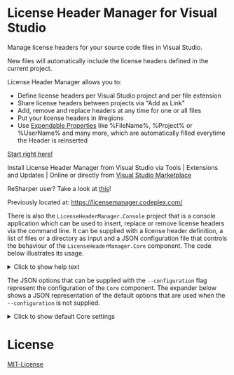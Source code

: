 # License Header Manager for Visual Studio


Manage license headers for your source code files in Visual Studio.

New files will automatically include the license headers defined in the current project.

License Header Manager allows you to:

* Define license headers per Visual Studio project and per file extension
* Share license headers between projects via "Add as Link"
* Add, remove and replace headers at any time for one or all files
* Put your license headers in #regions
* Use [Expendable Properties](https://github.com/rubicon-oss/LicenseHeaderManager/wiki/Expendable-Properties) like %FileName%, %Project% or %UserName% and many more, which are automatically filled everytime the Header is reinserted 


[Start right here!](https://github.com/rubicon-oss/LicenseHeaderManager/wiki)

Install License Header Manager from Visual Studio via Tools | Extensions and Updates | Online or directly from [Visual Studio Marketplace](https://marketplace.visualstudio.com/items?itemName=StefanWenig.LicenseHeaderManager)

ReSharper user? Take a look at [this](https://github.com/rubicon-oss/LicenseHeaderManager/wiki/License-Header-Manager-and-Resharper)!

Previously located at: https://licensemanager.codeplex.com/

There is also the `LicenseHeaderManager.Console` project that is a console application which can be used to insert, replace or remove license headers
via the command line. It can be supplied with a license header definition, a list of files or a directory as input and a JSON configuration file that controls
the behaviour of the `LicenseHeaderManager.Core` component. The code below illustrates its usage.

<details>
  <summary>Click to show help text</summary>

```text
> LicenseHeaderManager.Console.exe --help

LicenseHeaderManager.Console 1.0.0.0
Copyright © 2021

  -m, --mode                         (Default: Add) Specifies whether license headers should be added or removed. Must be one of {Add, Remove}, case-insensitive.

  -l, --license-header-definition    Required. The path to the license header definition file to be used for the update operations.

  -c, --configuration                The path to the JSON file that configures the behaviour of the Core component. If not present, default values will be used.

  -f, --files                        Paths to the files whose headers should be updated, separated by comma (','). Must not be present if "directory" is present.

  -d, --directory                    Path of the directory containing the files whose headers should be updated. Must not be present if "files" is present.

  -r, --recursive                    (Default: false) Specifies whether the directory represented by "directory" should be searched recursively. Ignored if "files" is present instead of "directory".

  --help                             Display this help screen.

  --version                          Display version information.

USAGE:
 Add license headers to one file with a custom configuration:
   LicenseHeaderManager.Console.exe --configuration CoreOptions.json --files file.cs --license-header-definition DefinitionFile.licenseheader
 Remove license headers from multiple files with standard configuration:
   LicenseHeaderManager.Console.exe --files file1.cs,file2.html,file3.xaml --license-header-definition DefinitionFile.licenseheader --mode Remove
 Add license headers to all files in a directory, but not its subdirectories, with custom configuration:
   LicenseHeaderManager.Console.exe --configuration CoreOptions.json --directory C:\SomeDirectory --license-header-definition DefinitionFile.licenseheader
 Remove license headers from all files in a directory and its subdirectories with standard configuration:
   LicenseHeaderManager.Console.exe --directory C:\SomeDirectory --license-header-definition DefinitionFile.licenseheader --mode Remove --recursive
```
</details>

The JSON options that can be supplied with the `--configuration` flag represent the configuration of the `Core` component.
The expander below shows a JSON representation of the default options that are used when the `--configuration` is not supplied.  

<details>
  <summary>Click to show default Core settings</summary>

  ```json
{
  "useRequiredKeywords": true,
  "requiredKeywords": "license, copyright, (c), ©",
  "licenseHeaderFileText": "extensions: .cs\r\n/* Copyright (c) rubicon IT GmbH\r\n *\r\n * Permission is hereby granted, free of charge, to any person obtaining a copy of this software and associated documentation files (the \"Software\"),\r\n * to deal in the Software without restriction, including without limitation the rights to use, copy, modify, merge, publish, distribute, sublicense,\r\n * and/or sell copies of the Software, and to permit persons to whom the Software is furnished to do so, subject to the following conditions:\r\n * \r\n * The above copyright notice and this permission notice shall be included in all copies or substantial portions of the Software.\r\n * \r\n * THE SOFTWARE IS PROVIDED \"AS IS\", WITHOUT WARRANTY OF ANY KIND, EXPRESS OR IMPLIED, INCLUDING BUT NOT LIMITED TO THE WARRANTIES OF MERCHANTABILITY, FITNESS\r\n * FOR A PARTICULAR PURPOSE AND NONINFRINGEMENT. IN NO EVENT SHALL THE AUTHORS OR COPYRIGHT HOLDERS BE LIABLE FOR ANY CLAIM, DAMAGES OR OTHER LIABILITY,\r\n * WHETHER IN AN ACTION OF CONTRACT, TORT OR OTHERWISE, ARISING FROM, OUT OF OR IN CONNECTION WITH THE SOFTWARE OR THE USE OR OTHER DEALINGS IN THE SOFTWARE. \r\n */\r\n\r\nextensions: .xaml\r\n<!--\r\nCopyright (c) rubicon IT GmbH\r\n\r\nPermission is hereby granted, free of charge, to any person obtaining a copy of this software and associated documentation files (the \"Software\"),\r\nto deal in the Software without restriction, including without limitation the rights to use, copy, modify, merge, publish, distribute, sublicense,\r\nand/or sell copies of the Software, and to permit persons to whom the Software is furnished to do so, subject to the following conditions:\r\n\r\nThe above copyright notice and this permission notice shall be included in all copies or substantial portions of the Software.\r\n\r\nTHE SOFTWARE IS PROVIDED \"AS IS\", WITHOUT WARRANTY OF ANY KIND, EXPRESS OR IMPLIED, INCLUDING BUT NOT LIMITED TO THE WARRANTIES OF MERCHANTABILITY, FITNESS\r\nFOR A PARTICULAR PURPOSE AND NONINFRINGEMENT. IN NO EVENT SHALL THE AUTHORS OR COPYRIGHT HOLDERS BE LIABLE FOR ANY CLAIM, DAMAGES OR OTHER LIABILITY,\r\nWHETHER IN AN ACTION OF CONTRACT, TORT OR OTHERWISE, ARISING FROM, OUT OF OR IN CONNECTION WITH THE SOFTWARE OR THE USE OR OTHER DEALINGS IN THE SOFTWARE.\r\n-->",
  "languages": [
    {
      "extensions": [
        ".cs"
      ],
      "lineComment": "//",
      "beginComment": "/*",
      "endComment": "*/",
      "beginRegion": "#region",
      "endRegion": "#endregion",
      "skipExpression": ""
    },
    {
      "extensions": [
        ".c",
        ".cpp",
        ".cxx",
        ".h",
        ".hpp"
      ],
      "lineComment": "//",
      "beginComment": "/*",
      "endComment": "*/",
      "beginRegion": "",
      "endRegion": "",
      "skipExpression": ""
    },
    {
      "extensions": [
        ".vb"
      ],
      "lineComment": "'",
      "beginComment": "",
      "endComment": "",
      "beginRegion": "#Region",
      "endRegion": "#End Region",
      "skipExpression": ""
    },
    {
      "extensions": [
        ".aspx",
        ".ascx"
      ],
      "lineComment": "",
      "beginComment": "<%--",
      "endComment": "--%>",
      "beginRegion": "",
      "endRegion": "",
      "skipExpression": ""
    },
    {
      "extensions": [
        ".htm",
        ".html",
        ".xhtml",
        ".xml",
        ".xaml",
        ".resx",
        ".config",
        ".xsd"
      ],
      "lineComment": "",
      "beginComment": "<!--",
      "endComment": "-->",
      "beginRegion": "",
      "endRegion": "",
      "skipExpression": "(<\\?xml(.|\\s)*?\\?>)?(\\s*<!DOCTYPE(.|\\s)*?>)?( |\\t)*(\\n|\\r\\n|\\r)?"
    },
    {
      "extensions": [
        ".css"
      ],
      "lineComment": "",
      "beginComment": "/*",
      "endComment": "*/",
      "beginRegion": "",
      "endRegion": "",
      "skipExpression": ""
    },
    {
      "extensions": [
        ".js",
        ".ts"
      ],
      "lineComment": "//",
      "beginComment": "/*",
      "endComment": "*/",
      "beginRegion": "",
      "endRegion": "",
      "skipExpression": "(/// *<reference.*/>( |\\t)*(\\n|\\r\\n|\\r)?)*"
    },
    {
      "extensions": [
        ".sql"
      ],
      "lineComment": "--",
      "beginComment": "/*",
      "endComment": "*/",
      "beginRegion": "",
      "endRegion": "",
      "skipExpression": ""
    },
    {
      "extensions": [
        ".php"
      ],
      "lineComment": "//",
      "beginComment": "/*",
      "endComment": "*/",
      "beginRegion": "",
      "endRegion": "",
      "skipExpression": ""
    },
    {
      "extensions": [
        ".wxs",
        ".wxl",
        ".wxi"
      ],
      "lineComment": "",
      "beginComment": "<!--",
      "endComment": "-->",
      "beginRegion": "",
      "endRegion": "",
      "skipExpression": ""
    },
    {
      "extensions": [
        ".fs"
      ],
      "lineComment": "//",
      "beginComment": "(*",
      "endComment": "*)",
      "beginRegion": "",
      "endRegion": "",
      "skipExpression": ""
    },
    {
      "extensions": [
        ".cshtml",
        ".vbhtml"
      ],
      "lineComment": "",
      "beginComment": "@*",
      "endComment": "*@",
      "beginRegion": "",
      "endRegion": "",
      "skipExpression": ""
    },
    {
      "extensions": [
        ".py"
      ],
      "lineComment": "",
      "beginComment": "\"\"",
      "endComment": "\"\"",
      "beginRegion": null,
      "endRegion": null,
      "skipExpression": null
    }
  ]
}
  ```
</details>

# License
[MIT-License](license/MIT.txt)
